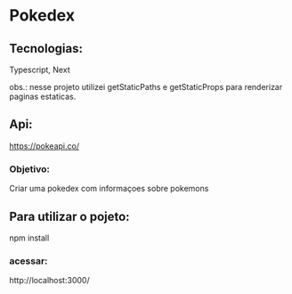 # Pokedex

## Tecnologias:

Typescript, Next

obs.: nesse projeto utilizei getStaticPaths e getStaticProps para renderizar paginas estaticas.

## Api:

https://pokeapi.co/

### Objetivo:

Criar uma pokedex com informaçoes sobre pokemons

## Para utilizar o pojeto:

npm install

### acessar:

http://localhost:3000/
